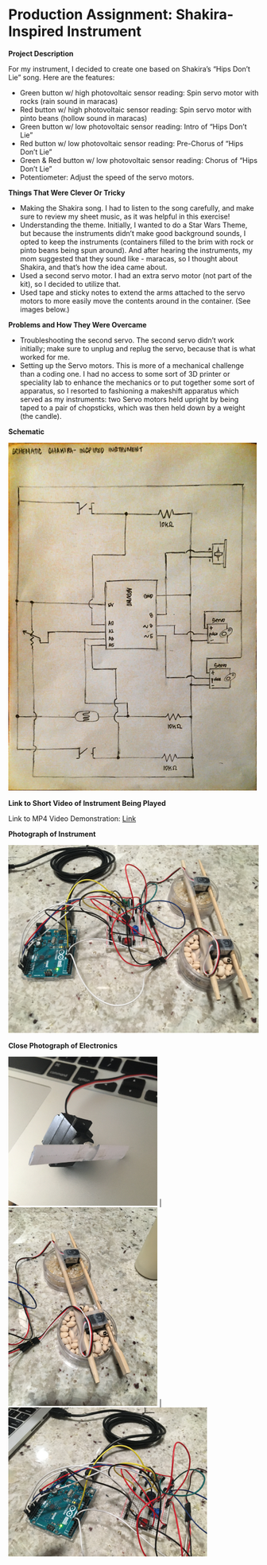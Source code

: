 # Production Assignment: Shakira-Inspired Instrument

**Project Description**

For my instrument, I decided to create one based on Shakira’s “Hips Don’t Lie” song.  Here are the features:
- Green button w/ high photovoltaic sensor reading: Spin servo motor with rocks (rain sound in maracas)
- Red button w/ high photovoltaic sensor reading: Spin servo motor with pinto beans (hollow sound in maracas)
- Green button w/ low photovoltaic sensor reading: Intro of “Hips Don’t Lie”
- Red button w/ low photovoltaic sensor reading: Pre-Chorus of “Hips Don’t Lie”
- Green & Red button w/ low photovoltaic sensor reading: Chorus of “Hips Don’t Lie”
- Potentiometer: Adjust the speed of the servo motors. 

**Things That Were Clever Or Tricky**

- Making the Shakira song.  I had to listen to the song carefully, and make sure to review my sheet music, as it was helpful in this exercise!
- Understanding the theme.  Initially, I wanted to do a Star Wars Theme, but because the instruments didn’t make good background sounds, I opted to keep the instruments (containers filled to the brim with rock or pinto beans being spun around). And after hearing the instruments, my mom suggested that they sound like - maracas, so I thought about Shakira, and that’s how the idea came about.
- Used a second servo motor. I had an extra servo motor (not part of the kit), so I decided to utilize that.
- Used tape and sticky notes to extend the arms attached to the servo motors to more easily move the contents around in the container.  (See images below.) 

**Problems and How They Were Overcame**

- Troubleshooting the second servo.  The second servo didn’t work initially; make sure to unplug and replug the servo, because that is what worked for me. 
- Setting up the Servo motors.  This is more of a mechanical challenge than a coding one. I had no access to some sort of 3D printer or speciality lab to enhance the mechanics or to put together some sort of apparatus, so I resorted to fashioning a makeshift apparatus which served as my instruments: two Servo motors held upright by being taped to a pair of chopsticks, which was then held down by a weight (the candle). 

**Schematic**

<img src="https://github.com/joshsanchez98/CreativeProgrammingAndElectronics/blob/master/July_27/2020-07-27%2003-16.jpeg" width="500" height="700">

**Link to Short Video of Instrument Being Played**

Link to MP4 Video Demonstration: [Link](https://drive.google.com/file/d/1RaSDwkU-C4QWyy_zLe_JHOHseluSeCJy/view?usp=sharing)

**Photograph of Instrument**

<img src="https://github.com/joshsanchez98/CreativeProgrammingAndElectronics/blob/master/July_27/IMG_7707.JPG">

**Close Photograph of Electronics**

<img src="https://github.com/joshsanchez98/CreativeProgrammingAndElectronics/blob/master/July_27/IMG_7703.JPG" width="300" height="300"> |
<img src="https://github.com/joshsanchez98/CreativeProgrammingAndElectronics/blob/master/July_27/IMG_7705.JPG" width="300" height="400"> |
<img src="https://github.com/joshsanchez98/CreativeProgrammingAndElectronics/blob/master/July_27/IMG_7706.JPG" width="400" height="300"> 
